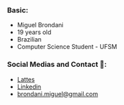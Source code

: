 ﻿### Basic:

- Miguel Brondani
- 19 years old
- Brazilian
- Computer Science Student - UFSM

### Social Medias and Contact 📱:

- [Lattes](http://lattes.cnpq.br/2430269782747720)
- [Linkedin](https://br.linkedin.com/in/miguel-brondani-198191226?original_referer=https%3A%2F%2Fwww.google.com%2F)
- brondani.miguel@gmail.com
